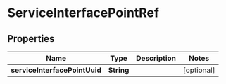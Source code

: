 
# ServiceInterfacePointRef

## Properties
Name | Type | Description | Notes
------------ | ------------- | ------------- | -------------
**serviceInterfacePointUuid** | **String** |  |  [optional]



